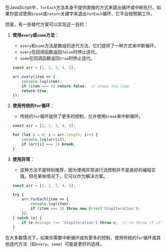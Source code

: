 在JavaScript中，`forEach`方法本身不提供直接的方式来跳出循环或中断执行。如果你尝试使用`break`或`return`关键字来退出`forEach`循环，它不会按预期工作。

但是，有一些替代方案可以实现这一目的：

1. **使用`every`或`some`方法**：
   - `every`和`some`方法是数组的迭代方法，它们提供了一种方式来中断循环。
   - `every`在回调函数返回`false`时停止迭代。
   - `some`在回调函数返回`true`时停止迭代。
   
   ```javascript
   const arr = [1, 2, 3, 4, 5];
   
   arr.every(item => {
       console.log(item);
       if (item === 3) return false;  // stops the loop
       return true;
   });
   ```

2. **使用传统的`for`循环**：
   - 传统的`for`循环提供了更多的控制，允许使用`break`来中断循环。
   
   ```javascript
   const arr = [1, 2, 3, 4, 5];
   
   for (let i = 0; i < arr.length; i++) {
       console.log(arr[i]);
       if (arr[i] === 3) break;
   }
   ```

3. **使用异常**：
   - 这种方法不是特别推荐，因为使用异常进行流控制并不是良好的编程实践，但在某些情况下，它可以作为解决方案。
   
   ```javascript
   const arr = [1, 2, 3, 4, 5];
   
   try {
       arr.forEach(item => {
           console.log(item);
           if (item === 3) throw new Error('StopIteration');
       });
   } catch (e) {
       if (e.message !== 'StopIteration') throw e;  // re-throw if it's a different error
   }
   ```

在大多数情况下，如果你需要中断循环或有更多的控制，使用传统的`for`循环或其他迭代方法（如`every`、`some`）可能是更好的选择。